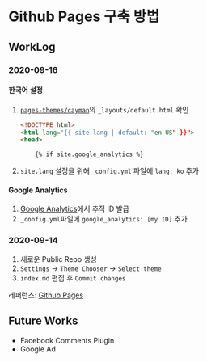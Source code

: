 # Github Pages 구축 방법

## WorkLog
### 2020-09-16
#### 한국어 설정
1. [`pages-themes/cayman`](https://github.com/pages-themes/cayman)의 `_layouts/default.html` 확인  
    ```html
    <!DOCTYPE html>
    <html lang="{{ site.lang | default: "en-US" }}">
    <head>

        {% if site.google_analytics %}
    ```  
1. `site.lang` 설정을 위해 `_config.yml` 파일에 `lang: ko` 추가  
#### Google Analytics
1. [Google Analytics](http://anlytics.google.com)에서 추적 ID 발급  
1. `_config.yml`파일에 `google_analytics: [my ID]` 추가  

### 2020-09-14
1. 새로운 Public Repo 생성  
1. `Settings` → `Theme Chooser` → `Select theme`  
1. `index.md` 편집 후 `Commit changes`  

레퍼런스: [Github Pages](https://pages.github.com/)

## Future Works
- Facebook Comments Plugin  
- Google Ad  